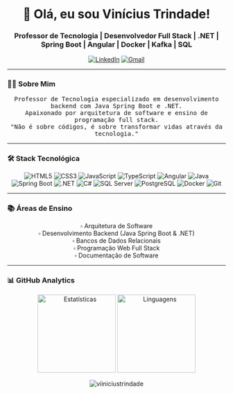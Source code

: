<h1 align="center">👋 Olá, eu sou Vinícius Trindade!</h1>
<h3 align="center">Professor de Tecnologia | Desenvolvedor Full Stack | .NET | Spring Boot | Angular | Docker | Kafka | SQL</h3>

<p align="center">
  <a href="https://br.linkedin.com/in/vinicius-trindade-7724491a7/"><img src="https://img.shields.io/badge/LinkedIn-0077B5?style=for-the-badge&logo=linkedin&logoColor=white" alt="LinkedIn"></a>
  <a href="mailto:vinicius.mjt@exemplo.com"><img src="https://img.shields.io/badge/Gmail-D14836?style=for-the-badge&logo=gmail&logoColor=white" alt="Gmail"></a>
</p>

---

### 👨‍🏫 **Sobre Mim**  
<p align="center">
  <samp>
    Professor de Tecnologia especializado em desenvolvimento backend com Java Spring Boot e .NET.<br>
    Apaixonado por arquitetura de software e ensino de programação full stack.<br>
    "Não é sobre códigos, é sobre transformar vidas através da tecnologia."
  </samp>
</p>

---

### 🛠️ **Stack Tecnológica**  

<p align="center">
  <!-- Frontend -->
  <img src="https://img.shields.io/badge/HTML5-E34F26?style=for-the-badge&logo=html5&logoColor=white" alt="HTML5">
  <img src="https://img.shields.io/badge/CSS3-1572B6?style=for-the-badge&logo=css3&logoColor=white" alt="CSS3">
  <img src="https://img.shields.io/badge/JavaScript-F7DF1E?style=for-the-badge&logo=javascript&logoColor=black" alt="JavaScript">
  <img src="https://img.shields.io/badge/TypeScript-007ACC?style=for-the-badge&logo=typescript&logoColor=white" alt="TypeScript">
  <img src="https://img.shields.io/badge/Angular-DD0031?style=for-the-badge&logo=angular&logoColor=white" alt="Angular">
  
  <!-- Backend -->
  <img src="https://img.shields.io/badge/Java-ED8B00?style=for-the-badge&logo=openjdk&logoColor=white" alt="Java">
  <img src="https://img.shields.io/badge/Spring_Boot-6DB33F?style=for-the-badge&logo=springboot&logoColor=white" alt="Spring Boot">
  <img src="https://img.shields.io/badge/.NET-512BD4?style=for-the-badge&logo=dotnet&logoColor=white" alt=".NET">
  <img src="https://img.shields.io/badge/C%23-239120?style=for-the-badge&logo=c-sharp&logoColor=white" alt="C#">
  
  <!-- Databases -->
  <img src="https://img.shields.io/badge/SQL_Server-CC2927?style=for-the-badge&logo=microsoftsqlserver&logoColor=white" alt="SQL Server">
  <img src="https://img.shields.io/badge/PostgreSQL-4169E1?style=for-the-badge&logo=postgresql&logoColor=white" alt="PostgreSQL">
  
  <!-- DevOps -->
  <img src="https://img.shields.io/badge/Docker-2496ED?style=for-the-badge&logo=docker&logoColor=white" alt="Docker">
  <img src="https://img.shields.io/badge/Git-F05032?style=for-the-badge&logo=git&logoColor=white" alt="Git">
</p>

---

### 📚 **Áreas de Ensino**  
<p align="center">
  ▫️ Arquitetura de Software<br>
  ▫️ Desenvolvimento Backend (Java Spring Boot & .NET)<br>
  ▫️ Bancos de Dados Relacionais<br>
  ▫️ Programação Web Full Stack<br>
  ▫️ Documentação de Software
</p>

---

### 📊 **GitHub Analytics**  

<p align="center">
  <img height="180em" src="https://github-readme-stats.vercel.app/api?username=viiniciustrindade&show_icons=true&theme=radical&hide_border=true&count_private=true" alt="Estatísticas">
  <img height="180em" src="https://github-readme-stats.vercel.app/api/top-langs/?username=viiniciustrindade&layout=compact&theme=radical&hide_border=true&langs_count=6" alt="Linguagens">
</p>

<p align="center">
  <img src="https://komarev.com/ghpvc/?username=viiniciustrindade&label=Visitas+ao+Perfil&color=blueviolet&style=flat" alt="viiniciustrindade" />
</p>
